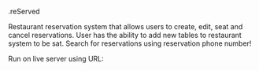 
.reServed

Restaurant reservation system that allows users to create, edit, seat and cancel reservations. 
User has the ability to add new tables to restaurant system to be sat.
Search for reservations using reservation phone number!

Run on live server using URL: 